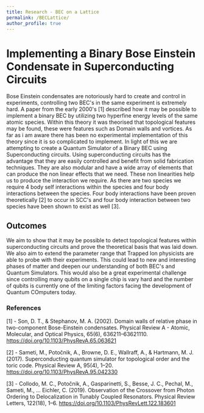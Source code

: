 ```yaml
---
title: Research - BEC on a Lattice
permalink: /BECLattice/
author_profile: true
---
```


# Implementing a Binary Bose Einstein Condensate in Superconducting Circuits

Bose Einstein condensates are notoriously hard to create and control in experiments, controlling two BEC's in the same experiment is extremely hard. A paper from the early 2000's [1] described how it may be possible to implement a binary BEC by utilizing two hyperfine energy levels of the same atomic species. Within this theory it was theorised that topological features may be found, these were features such as Domain walls and vortices. As far as i am aware there has been no experimental implementation of this theory since it is so complicated to implement. 
In light of this we are attempting to create a Quantum Simulator of a Binary BEC using Superconducting circuits. Using superconducting circuits has the advantage that they are easily controlled and benefit from solid fabrication techniques. They are also modular and have a wide array of elements that can produce the non linear effects that we need. These non linearities help us to produce the interaction we require. As there are two species we require 4 body self interactions within the species and four body interactions between the species. Four body interactions have been proven theoretically [2] to occur in SCC's and four body interaction between two species have been shown to exist as well [3].


## Outcomes

We aim to show that it may be possible to detect topological features within superconducting circuits and prove the theoretical basis that was laid down. We also aim to extend the parameter range that Trapped Ion physicists are able to probe with their experiments. This could lead to new and interesting phases of matter and deepen our understanding of both BEC's and Quantum Simulators. This would also be a great experimental challenge since controlling many qubits on a single chip is vary hard and the number of qubits is currently one of the limiting factors facing the development of Quantum COmputers today. 

### References

[1] - Son, D. T., & Stephanov, M. A. (2002). Domain walls of relative phase in two-component Bose-Einstein condensates. Physical Review A - Atomic, Molecular, and Optical Physics, 65(6), 636211–63621110. https://doi.org/10.1103/PhysRevA.65.063621

[2] - Sameti, M., Potočnik, A., Browne, D. E., Wallraff, A., & Hartmann, M. J. (2017). Superconducting quantum simulator for topological order and the toric code. Physical Review A, 95(4), 1–20. https://doi.org/10.1103/PhysRevA.95.042330

[3] - Collodo, M. C., Potočnik, A., Gasparinetti, S., Besse, J. C., Pechal, M., Sameti, M., … Eichler, C. (2019). Observation of the Crossover from Photon Ordering to Delocalization in Tunably Coupled Resonators. Physical Review Letters, 122(18), 1–6. https://doi.org/10.1103/PhysRevLett.122.183601

